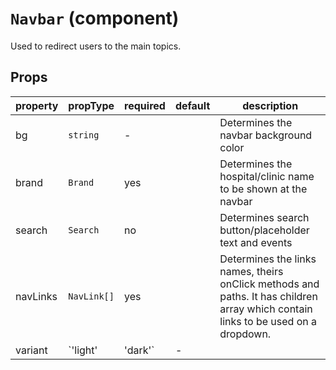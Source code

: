 # `Navbar` (component)

Used to redirect users to the main topics.

## Props

| property    | propType   | required | default | description                                                   |
| ----------- | ---------- | -------- | ------- | ------------------------------------------------------------- |
| bg          | `string`   | -        |         | Determines the navbar background color                        |
| brand       | `Brand`    | yes      |         | Determines the hospital/clinic name to be shown at the navbar |
| search       | `Search`  | no      |         | Determines search button/placeholder text and events |
| navLinks | `NavLink[]` | yes| |Determines the links names, theirs onClick methods and paths. It has children array which contain links to be used on a dropdown.| 
| variant | `'light' | 'dark'`| - | | Determines the letters color. It should be combined with the background color (bg) |
